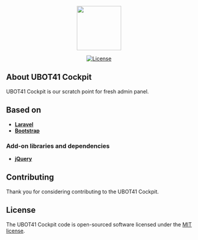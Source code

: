 <p align="center"><img src="https://www.ubot41.ch/img/ubot_logo.png" width="120"></p>

<p align="center">
<a href="https://packagist.org/packages/laravel/framework"><img src="https://poser.pugx.org/laravel/framework/license.svg" alt="License"></a>
</p>

## About UBOT41 Cockpit

UBOT41 Cockpit is our scratch point for fresh admin panel.

## Based on

- **[Laravel](https://laravel.com)**
- **[Bootstrap](https://getbootstrap.com/)**

### Add-on libraries and dependencies

- **[jQuery](https://jquery.com)**

## Contributing

Thank you for considering contributing to the UBOT41 Cockpit.


## License

The UBOT41 Cockpit code is open-sourced software licensed under the [MIT license](https://opensource.org/licenses/MIT).
